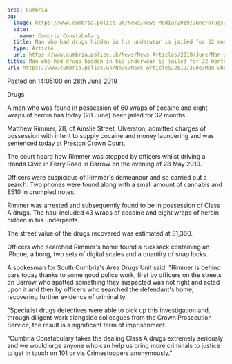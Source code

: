 ```yaml
area: Cumbria
og:
  image: https://www.cumbria.police.uk/News/News-Media/2019/June/Drugs2png.png
  site:
    name: Cumbria Constabulary
  title: Man who had drugs hidden in his underwear is jailed for 32 months
  type: Article
  url: https://www.cumbria.police.uk/News/News-Articles/2019/June/Man-who-had-drugs-hidden-in-his-underwear-is-jailed-for-32-months.aspx
title: Man who had drugs hidden in his underwear is jailed for 32 months
url: https://www.cumbria.police.uk/News/News-Articles/2019/June/Man-who-had-drugs-hidden-in-his-underwear-is-jailed-for-32-months.aspx
```

Posted on 14:05:00 on 28th June 2019

Drugs

A man who was found in possession of 60 wraps of cocaine and eight wraps of heroin has today (28 June) been jailed for 32 months.

Matthew Rimmer, 28, of Ainslie Street, Ulverston, admitted charges of possession with intent to supply cocaine and money laundering and was sentenced today at Preston Crown Court.

The court heard how Rimmer was stopped by officers whilst driving a Honda Civic in Ferry Road in Barrow on the evening of 28 May 2019.

Officers were suspicious of Rimmer's demeanour and so carried out a search. Two phones were found along with a small amount of cannabis and £510 in crumpled notes.

Rimmer was arrested and subsequently found to be in possession of Class A drugs. The haul included 43 wraps of cocaine and eight wraps of heroin hidden in his underpants.

The street value of the drugs recovered was estimated at £1,360.

Officers who searched Rimmer's home found a rucksack containing an iPhone, a bong, two sets of digital scales and a quantity of snap locks.

A spokesman for South Cumbria's Area Drugs Unit said: "Rimmer is behind bars today thanks to some good police work, first by officers on the streets on Barrow who spotted something they suspected was not right and acted upon it and then by officers who searched the defendant's home, recovering further evidence of criminality.

"Specialist drugs detectives were able to pick up this investigation and, through diligent work alongside colleagues from the Crown Prosecution Service, the result is a significant term of imprisonment.

"Cumbria Constabulary takes the dealing Class A drugs extremely seriously and we would urge anyone who can help us bring more criminals to justice to get in touch on 101 or vis Crimestoppers anonymously."
